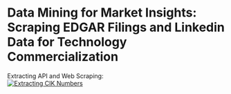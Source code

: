 # Data Mining for Market Insights: Scraping EDGAR Filings and Linkedin Data for Technology Commercialization 

Extracting API and Web Scraping:  
[![Extracting CIK Numbers](https://colab.research.google.com/assets/colab-badge.svg)](https://colab.research.google.com/drive/1CRyaMsybhwvNcKln116PmMDgZHxUlede?usp=sharing)

